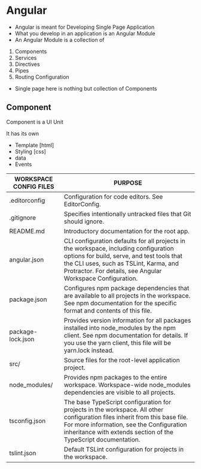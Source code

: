 # Angular 

  * Angular is meant for Developing Single Page Application
  * What you develop in an application is  an Angular Module
  * An Angular Module is a collection of
  1. Components
  2. Services
  3. Directives
  4. Pipes
  5. Routing Configuration
 * Single page here is nothing but collection of Components

## Component

   Component is a UI Unit

   It has its own 
 * Template [html]
 * Styling [css]
 * data
 * Events

 

  |WORKSPACE CONFIG FILES	|   PURPOSE                             |
  |-------------------------|---------------------------------------|
  | .editorconfig	|Configuration for code editors. See EditorConfig.|
|.gitignore |	Specifies intentionally untracked files that Git should ignore.|
|README.md |	Introductory documentation for the root app.|
|angular.json |	CLI configuration defaults for all projects in the workspace, including configuration options for build, serve, and test tools that the CLI uses, such as TSLint, Karma, and Protractor. For details, see Angular Workspace Configuration.|
|package.json |	Configures npm package dependencies that are available to all projects in the workspace. See npm documentation for the specific format and contents of this file.|
|package-lock.json|Provides version information for all packages installed into node_modules by the npm client. See npm documentation for details. If you use the yarn client, this file will be yarn.lock instead.|
|src/ | 	Source files for the root-level application project. |
|node_modules/	| Provides npm packages to the entire workspace. Workspace-wide node_modules dependencies are visible to all projects.|
| tsconfig.json |	The base TypeScript configuration for projects in the workspace. All other configuration files inherit from this base file. For more information, see the Configuration inheritance with extends section of the TypeScript documentation.|
|tslint.json |	Default TSLint configuration for projects in the workspace.|